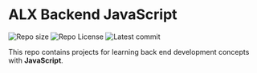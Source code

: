 # ALX Backend JavaScript

![Repo size](https://img.shields.io/github/repo-size/Mahlet2123/alx-backend-javascript)
![Repo License](https://img.shields.io/github/license/Mahlet2123/alx-backend-javascript.svg)
![Latest commit](https://img.shields.io/github/last-commit/Mahlet2123/alx-backend-javascript/main?style=round-square)

This repo contains projects for learning back end development concepts with __JavaScript__.

